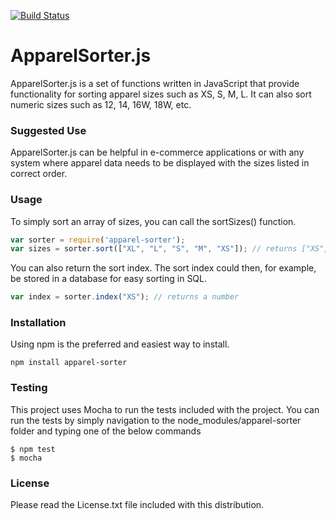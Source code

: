 [![Build Status](https://travis-ci.org/gcopley/apparelsorter.js.svg?branch=master)](https://travis-ci.org/gcopley/apparelsorter.js)

# ApparelSorter.js
ApparelSorter.js is a set of functions written in JavaScript that provide functionality for sorting apparel sizes such as XS, S, M, L. It can also sort numeric sizes such as 12, 14, 16W, 18W, etc.


### Suggested Use
ApparelSorter.js can be helpful in e-commerce applications or with any system where apparel data needs to be displayed with the sizes listed in correct order.


### Usage
To simply sort an array of sizes, you can call the sortSizes() function.
```javascript
var sorter = require('apparel-sorter');
var sizes = sorter.sort(["XL", "L", "S", "M", "XS"]); // returns ["XS","S","M","L","XL"]
```
You can also return the sort index. The sort index could then, for example, be stored in a database for easy sorting in SQL.
```javascript
var index = sorter.index("XS"); // returns a number
```

### Installation
Using npm is the preferred and easiest way to install.
```
npm install apparel-sorter
```

### Testing
This project uses Mocha to run the tests included with the project.
You can run the tests by simply navigation to the node_modules/apparel-sorter folder and typing one of the below commands
```
$ npm test
$ mocha
```

### License
Please read the License.txt file included with this distribution.

